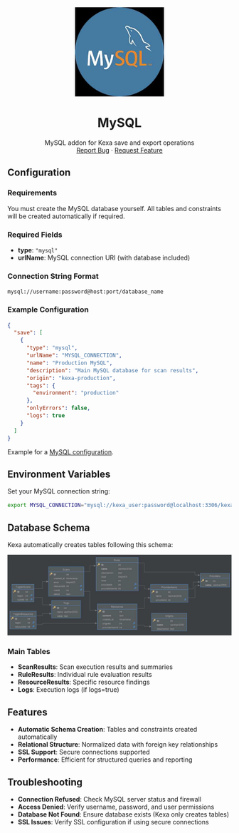 <div align="center">
    <a href="https://www.kexa.io/">
        <img src="../../images/MySQL-Logo.png" alt="Logo" width="200">
    </a>

# MySQL

  <p align="center">
    MySQL addon for Kexa save and export operations
    <br />
    <a href="https://github.com/4urcloud/Kexa/issues">Report Bug</a>
    ·
    <a href="https://github.com/4urcloud/Kexa/issues">Request Feature</a>
  </p>
</div>

## Configuration

### Requirements

You must create the MySQL database yourself. All tables and constraints will be created automatically if required.

### Required Fields

- **type**: `"mysql"`
- **urlName**: MySQL connection URI (with database included)

### Connection String Format

```
mysql://username:password@host:port/database_name
```

### Example Configuration

```json
{
  "save": [
    {
      "type": "mysql",
      "urlName": "MYSQL_CONNECTION",
      "name": "Production MySQL",
      "description": "Main MySQL database for scan results",
      "origin": "kexa-production",
      "tags": {
        "environment": "production"
      },
      "onlyErrors": false,
      "logs": true
    }
  ]
}
```

Example for a [MySQL configuration](../../config/demo/mySQL.default.json).

## Environment Variables

Set your MySQL connection string:

```bash
export MYSQL_CONNECTION="mysql://kexa_user:password@localhost:3306/kexa_database"
```

## Database Schema

Kexa automatically creates tables following this schema:

![Database Schema](../../images/schema-UML-SQL.png)

### Main Tables
- **ScanResults**: Scan execution results and summaries
- **RuleResults**: Individual rule evaluation results  
- **ResourceResults**: Specific resource findings
- **Logs**: Execution logs (if logs=true)

## Features

- **Automatic Schema Creation**: Tables and constraints created automatically
- **Relational Structure**: Normalized data with foreign key relationships
- **SSL Support**: Secure connections supported
- **Performance**: Efficient for structured queries and reporting

## Troubleshooting

- **Connection Refused**: Check MySQL server status and firewall
- **Access Denied**: Verify username, password, and user permissions
- **Database Not Found**: Ensure database exists (Kexa only creates tables)
- **SSL Issues**: Verify SSL configuration if using secure connections